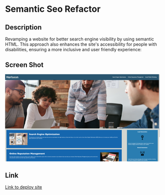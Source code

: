 # Semantic Seo Refactor

## Description
Revamping a website for better search engine visibility by using semantic HTML. This approach also enhances the site's accessibility for people with disabilities, ensuring a more inclusive and user friendly experience:


## Screen Shot
![Screenshot of SEO refactor](./screenshots/Horiseon-Social-Solution-Services-Inc.png)

## Link
[Link to deploy site]()


